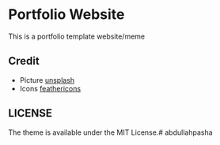 # Portfolio Website
This is a portfolio template website/meme

## Credit

* Picture [unsplash](https://unsplash.com)
* Icons [feathericons](https://feathericons.com)

## LICENSE

The theme is available under the MIT License.# abdullahpasha
